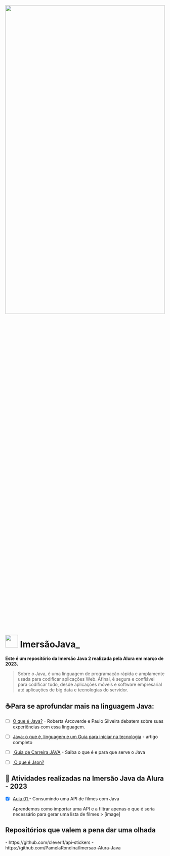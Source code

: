 
<img src= "https://grupoalura.notion.site/image/https%3A%2F%2Fs3-us-west-2.amazonaws.com%2Fsecure.notion-static.com%2F95cbaaca-63e6-4362-8fd4-16d4ac7d88e3%2FEdio_da_capa_(header)_do_Notion.png?table=block&id=69e40005-601f-4d08-9a9a-dd98251197de&spaceId=501588a2-50a4-4bb5-b6d6-639d6088ac31&width=2000&userId=&cache=v2" width=100% height=50%>

<h1>
<img src= "https://notion-emojis.s3-us-west-2.amazonaws.com/prod/svg-twitter/1f93f.svg" width="40" height="40"> ImersãoJava_
</h1>

<b align="center">Este é um repositório da Imersão Java 2 realizada pela Alura em março de 2023.</b>

 > Sobre o Java, é uma linguagem de programação rápida e amplamente usada para codificar aplicações Web. Afinal, é segura e confiável para codificar tudo, desde aplicações móveis e software empresarial até aplicações de big data e tecnologias do servidor.

 
<h2>☕Para se aprofundar mais na linguagem Java:</h2> 

 - [ ] <a href="https://www.youtube.com/watch?v=90NcVNsKGik">O que é Java?</a> - Roberta Arcoverde e Paulo Silveira debatem sobre suas experiências com essa linguagem.
 - [ ] <a href="https://www.alura.com.br/artigos/java">Java: o que é, linguagem e um Guia para iniciar na tecnologia</a> - artigo completo 
 - [ ] <a href="https://www.youtube.com/watch?v=TUBqH9zVs3M"> Guia de Carreira JAVA</a> - Saiba o que é e para que serve o Java
 - [ ] <a href="https://www.alura.com.br/artigos/o-que-e-json"> O que é Json?</a> 



<h2>📝 Atividades realizadas na Imersão Java da Alura - 2023</h2>

- [x] <a href="https://github.com/g4nor4/ImersaoJava_/tree/main/Aula01Alura">Aula 01 </a>- Consumindo uma API de filmes com Java
      <p> Aprendemos como importar uma API e a filtrar apenas o que é seria necessário para gerar uma lista de filmes 
      > [image]

  
 
<h2>Repositórios que valem a pena dar uma olhada</h2>
- https://github.com/cleverlf/api-stickers
- https://github.com/PamelaRondina/Imersao-Alura-Java
